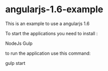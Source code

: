 # angularjs-1.6-example
This is an example to use a angularjs 1.6

To start the applications you need to install :

NodeJs
Gulp

to run the application use this command:

gulp start

